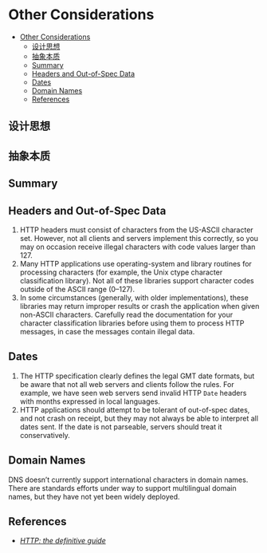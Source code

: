 # Other Considerations


<!-- TOC -->

- [Other Considerations](#other-considerations)
    - [设计思想](#设计思想)
    - [抽象本质](#抽象本质)
    - [Summary](#summary)
    - [Headers and Out-of-Spec Data](#headers-and-out-of-spec-data)
    - [Dates](#dates)
    - [Domain Names](#domain-names)
    - [References](#references)

<!-- /TOC -->


## 设计思想


## 抽象本质


## Summary


## Headers and Out-of-Spec Data
1. HTTP headers must consist of characters from the US-ASCII character set. However, not all clients and servers implement this correctly, so you may on occasion receive illegal characters with code values larger than 127. 
2. Many HTTP applications use operating-system and library routines for processing characters (for example, the Unix ctype character classification library). Not all of these libraries support character codes outside of the ASCII range (0–127). 
3. In some circumstances (generally, with older implementations), these libraries may return improper results or crash the application when given non-ASCII characters. Carefully read the documentation for your character classification libraries before using them to process HTTP messages, in case the messages contain illegal data.


## Dates 
1. The HTTP specification clearly defines the legal GMT date formats, but be aware that not all web servers and clients follow the rules. For example, we have seen web servers send invalid HTTP `Date` headers with months expressed in local languages. 
2. HTTP applications should attempt to be tolerant of out-of-spec dates, and not crash on receipt, but they may not always be able to interpret all dates sent. If the date is not parseable, servers should treat it conservatively.


## Domain Names
DNS doesn’t currently support international characters in domain names. There are standards efforts under way to support multilingual domain names, but they have not yet been widely deployed.


## References
* [*HTTP: the definitive guide*](https://book.douban.com/subject/1440226/)